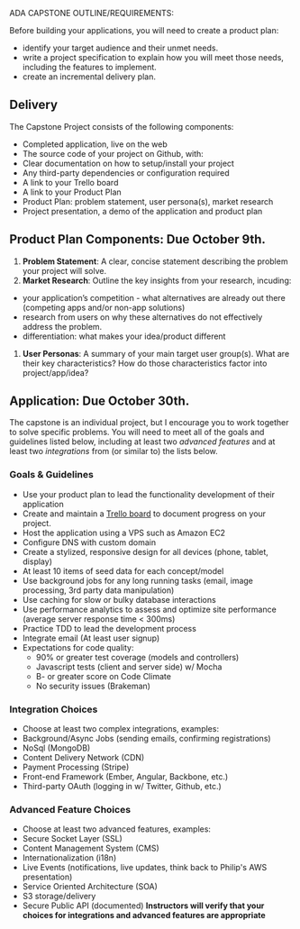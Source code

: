 

ADA CAPSTONE OUTLINE/REQUIREMENTS:

 Before building your applications, you will need to create a product plan:

 - identify your target audience and their unmet needs.
 - write a project specification to explain how you will meet those needs, including the features to implement.
 - create an incremental delivery plan.
## Delivery
The Capstone Project consists of the following components:
- Completed application, live on the web
- The source code of your project on Github, with:
 - Clear documentation on how to setup/install your project
 - Any third-party dependencies or configuration required
 - A link to your Trello board
 - A link to your Product Plan
- Product Plan: problem statement, user persona(s), market research
- Project presentation, a demo of the application and product plan
## Product Plan Components: Due October 9th.
1. __Problem Statement__: A clear, concise statement describing the problem your project will solve.
1. __Market Research__: Outline the key insights from your research, incuding:
 - your application’s competition - what alternatives are already out there (competing apps and/or non-app solutions)
 - research from users on why these alternatives do not effectively address the problem.
 - differentiation: what makes your idea/product different
1. __User Personas__: A summary of your main target user group(s). What are their key characteristics? How do those characteristics factor into project/app/idea?
## Application: Due October 30th.
The capstone is an individual project, but I encourage you to work together to solve specific problems. You will need to meet all of the goals and guidelines listed below, including at least two ​_advanced features_​ and at least two ​_integrations_​ from (or similar to) the lists below.
### Goals & Guidelines
- Use your product plan to lead the functionality development of their application
- Create and maintain a [Trello board](https://trello.com/) to document progress on your project.
- Host the application using a VPS such as Amazon EC2
- Configure DNS with custom domain
- Create a stylized, responsive design for all devices (phone, tablet, display)
- At least 10 items of seed data for each concept/model
- Use background jobs for any long running tasks (email, image processing, 3rd party data manipulation)
- Use caching for slow or bulky database interactions
- Use performance analytics to assess and optimize site performance (average server response time < 300ms)
- Practice TDD to lead the development process
- Integrate email (At least user signup)
- Expectations for code quality:
   - 90% or greater test coverage (models and controllers)
   - Javascript tests (client and server side) w/ Mocha
   - B- or greater score on Code Climate
   - No security issues (Brakeman)
### Integration Choices
- Choose at least two complex integrations, examples:
 - Background/Async Jobs (sending emails, confirming registrations)
 - NoSql (MongoDB)
 - Content Delivery Network (CDN)
 - Payment Processing (Stripe)
 - Front-end Framework (Ember, Angular, Backbone, etc.)
 - Third-party OAuth (logging in w/ Twitter, Github, etc.)
### Advanced Feature Choices
- Choose at least two advanced features, examples:
 - Secure Socket Layer (SSL)
 - Content Management System (CMS)
 - Internationalization (i18n)
 - Live Events (notifications, live updates, think back to Philip's AWS presentation)
 - Service Oriented Architecture (SOA)
 - S3 storage/delivery
 - Secure Public API (documented)
__Instructors will verify that your choices for integrations and advanced features are appropriate__

















